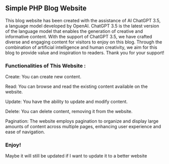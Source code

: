 <h2>Simple PHP Blog Website</h2>
<p>This blog website has been created with the assistance of AI ChatGPT 3.5, a language model developed by OpenAI. ChatGPT 3.5 is the latest version of the language model that enables the generation of creative and informative content. With the support of ChatGPT 3.5, we have crafted diverse and engaging content for visitors to enjoy on this blog. Through the combination of artificial intelligence and human creativity, we aim for this blog to provide value and inspiration to readers. Thank you for your support!</p>
<h3>Functionalities of This Website :</h3>
<p>Create: You can create new content.</p>
<p>Read: You can browse and read the existing content available on the website.</p>
<p>Update: You have the ability to update and modify content.</p>
<p>Delete: You can delete content, removing it from the website.</p>
<p>Pagination: The website employs pagination to organize and display large amounts of content across multiple pages, enhancing user experience and ease of navigation.</p>

<h3>Enjoy!</h3>
<p>Maybe it will still be updated if I want to update it to a better website</p>
